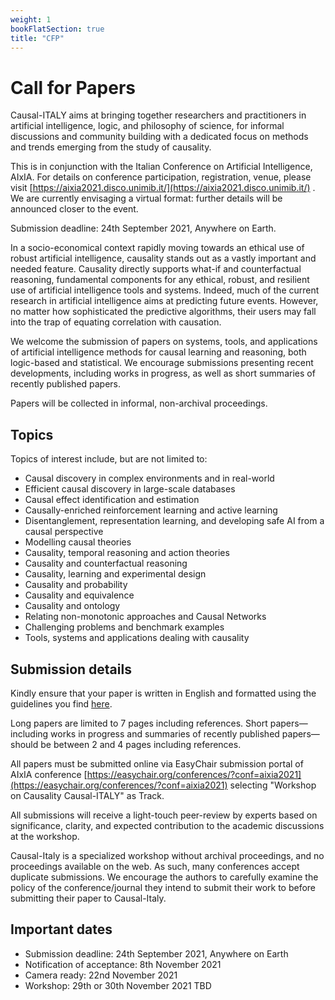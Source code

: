 ```yaml
---
weight: 1
bookFlatSection: true
title: "CFP"
---
```


# Call for Papers

Causal-ITALY aims at bringing together researchers and practitioners in artificial intelligence, logic, and philosophy of science, for informal discussions and community building with a dedicated focus on methods and trends emerging from the study of causality. 

This is in conjunction with the Italian Conference on Artificial Intelligence, AIxIA. For details on conference participation, registration, venue, please visit [https://aixia2021.disco.unimib.it/](https://aixia2021.disco.unimib.it/) . We are currently envisaging a virtual format: further details will be announced closer to the event.

Submission deadline: 24th September 2021, Anywhere on Earth.

In a socio-economical context rapidly moving towards an ethical use of robust artificial intelligence, causality stands out as a vastly important and needed feature. Causality directly supports what-if and counterfactual reasoning, fundamental components for any ethical, robust, and resilient use of artificial intelligence tools and systems.
Indeed, much of the current research in artificial intelligence aims at predicting future events.
However, no matter how sophisticated the predictive algorithms, their users may fall into the trap of equating correlation with causation. 

We welcome the submission of papers on systems, tools, and applications of artificial intelligence methods for causal learning and reasoning, both logic-based and statistical. We encourage submissions presenting recent developments, including works in progress, as well as short summaries of recently published papers. 

Papers will be collected in informal, non-archival proceedings. 

## Topics
Topics of interest include, but are not limited to: 

* Causal discovery in complex environments and in real-world
* Efficient causal discovery in large-scale databases
* Causal effect identification and estimation
* Causally-enriched reinforcement learning and active learning
* Disentanglement, representation learning, and developing safe AI from a causal perspective	
* Modelling causal theories
* Causality, temporal reasoning and action theories
* Causality and counterfactual reasoning
* Causality, learning and experimental design
* Causality and probability
* Causality and equivalence
* Causality and ontology
* Relating non-monotonic approaches and Causal Networks
* Challenging problems and benchmark examples
* Tools, systems and applications dealing with causality

## Submission details
Kindly ensure that your paper is written in English and formatted using the guidelines you find [here](/formatting-guidelines.zip).

Long papers are limited to 7 pages including references. Short papers—including works in progress and summaries of recently published papers—should be between 2 and 4 pages including references.

All papers must be submitted online via EasyChair submission portal of AIxIA conference [https://easychair.org/conferences/?conf=aixia2021](https://easychair.org/conferences/?conf=aixia2021) selecting "Workshop on Causality Causal-ITALY" as Track.

All submissions will receive a light-touch peer-review by experts based on significance, clarity, and expected contribution to the academic discussions at the workshop.

Causal-Italy is a specialized workshop without archival proceedings, and no proceedings available on the web. As such, many conferences accept duplicate submissions. We encourage the authors to carefully examine the policy of the conference/journal they intend to submit their work to before submitting their paper to Causal-Italy.

## Important dates
* Submission deadline: 24th September 2021, Anywhere on Earth
* Notification of acceptance: 8th November 2021
* Camera ready: 22nd November 2021
* Workshop: 29th or 30th November 2021 TBD
